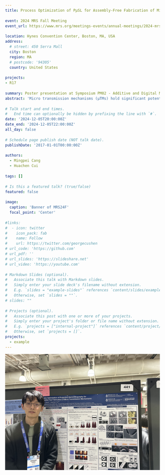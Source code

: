 ```yaml
---
title: Process Optimization of PµSL for Assembly-Free Fabrication of Micro Transmission Mechanisms

event: 2024 MRS Fall Meeting
event_url: https://www.mrs.org/meetings-events/annual-meetings/2024-mrs-fall-meeting/

location: Hynes Convention Center, Boston, MA, USA
address:
  # street: 450 Serra Mall
  city: Boston
  region: MA
  # postcode: '94305'
  country: United States

projects:
- R17

summary: Poster presentation at Symposium PM02 - Additive and Digital Manufacturing of Multifunctional Materials
abstract: 'Micro transmission mechanisms (μTMs) hold significant potential in the automobile, MEMS, and aerospace industries; however, their fabrication and assembly present challenges due to their diminutive size. Projection Micro Stereolithography (PμSL) offers a promising solution, achieving micron-level pixel resolution for efficient μTM fabrication. Nevertheless, the Gaussian distribution of pixel radiance in PμSL poses a limitation by causing unintended bonding of clearance between two workpieces, hindering assembly-free fabrication of μTMs. Increasing the designed clearance is one solution, yet it compromises the transmission efficiency and compactness of μTMs. Aiming to achieve assembly-free fabrication of μTMs with small clearance between workpieces, we propose an optimized additive manufacturing method for PμSL system. Firstly, we developed a model to simulate cured region based on pixel-level Gaussian irradiance distribution. Based on experiments of curing profile characterization in horizontal and depth directions, the model was calibrated per photosensitive resins and PμSL system. Our findings indicate that the unintended bonding of clearance results from the residual irradiance exceeding the critical exposure dose, initiating photopolymerization at gaps. To address this, we introduced a grayscale pixel compensation method to minimize overexposure and underexposure. Additionally, we implemented a novel exposure strategy, which divides the projection pattern into several segments and project them separately. This approach allows the residual irradiance at clearance to dissipate, preventing it from reaching the critical dose and thereby reducing the minimum achievable clearance to 34 µm (equivalent to the size of four pixels in our PμSL system), which is notably small given the Gaussian radius is six pixels in our PμSL system. Our method has proven effective in the assembly-free fabrication of various microstructures, including micro planetary herringbone gears, bar-linkage mechanisms, and microchannels, using a range of materials such as photo-sensitive resin, polymer-derived ceramics, and alumina ceramics. The proposed exposure strategy holds high potential for various applications, such as micro-transmission mechanisms, MEMS, and microfluidics.'

# Talk start and end times.
#   End time can optionally be hidden by prefixing the line with `#`.
date: '2024-12-05T20:00:00Z'
date_end: '2024-12-05T22:00:00Z'
all_day: false

# Schedule page publish date (NOT talk date).
publishDate: '2017-01-01T00:00:00Z'

authors:
  - Mingpei Cang
  - Huachen Cui

tags: []

# Is this a featured talk? (true/false)
featured: false

image:
  caption: 'Banner of MRS24F'
  focal_point: 'Center'

#links:
#  - icon: twitter
#    icon_pack: fab
#    name: Follow
#    url: https://twitter.com/georgecushen
# url_code: 'https://github.com'
# url_pdf: ''
# url_slides: 'https://slideshare.net'
# url_video: 'https://youtube.com'

# Markdown Slides (optional).
#   Associate this talk with Markdown slides.
#   Simply enter your slide deck's filename without extension.
#   E.g. `slides = "example-slides"` references `content/slides/example-slides.md`.
#   Otherwise, set `slides = ""`.
# slides: ""

# Projects (optional).
#   Associate this post with one or more of your projects.
#   Simply enter your project's folder or file name without extension.
#   E.g. `projects = ["internal-project"]` references `content/project/deep-learning/index.md`.
#   Otherwise, set `projects = []`.
projects:
  - example
---
```


![Me at the poster session](content/event/F24MRS/photo_at_the_event.jpg "Me at the poster session")

<!-- {{% callout note %}}
Click on the **Slides** button above to view the built-in slides feature.
{{% /callout %}} -->

<!-- Slides can be added in a few ways:

- **Create** slides using Hugo Blox Builder's [_Slides_](https://docs.hugoblox.com/reference/content-types/) feature and link using `slides` parameter in the front matter of the talk file
- **Upload** an existing slide deck to `static/` and link using `url_slides` parameter in the front matter of the talk file
- **Embed** your slides (e.g. Google Slides) or presentation video on this page using [shortcodes](https://docs.hugoblox.com/reference/markdown/).

Further event details, including [page elements](https://docs.hugoblox.com/reference/markdown/) such as image galleries, can be added to the body of this page. -->
